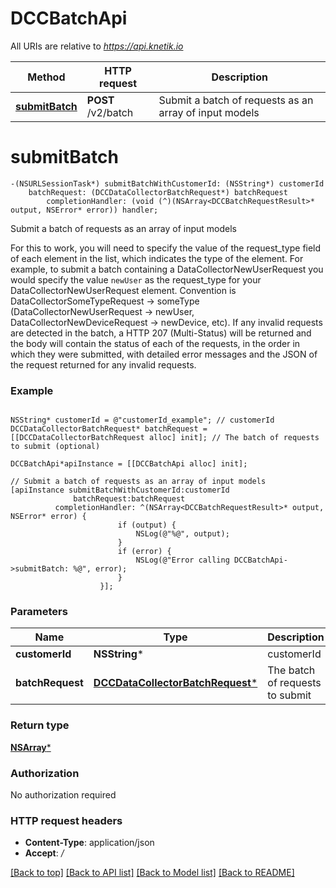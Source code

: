# DCCBatchApi

All URIs are relative to *https://api.knetik.io*

Method | HTTP request | Description
------------- | ------------- | -------------
[**submitBatch**](DCCBatchApi.md#submitbatch) | **POST** /v2/batch | Submit a batch of requests as an array of input models


# **submitBatch**
```objc
-(NSURLSessionTask*) submitBatchWithCustomerId: (NSString*) customerId
    batchRequest: (DCCDataCollectorBatchRequest*) batchRequest
        completionHandler: (void (^)(NSArray<DCCBatchRequestResult>* output, NSError* error)) handler;
```

Submit a batch of requests as an array of input models

For this to work, you will need to specify the value of the request_type field of each element in the list, which indicates the type of the element. For example, to submit a batch containing a DataCollectorNewUserRequest you would specify the value `newUser` as the request_type for your DataCollectorNewUserRequest element. Convention is DataCollectorSomeTypeRequest -> someType (DataCollectorNewUserRequest -> newUser, DataCollectorNewDeviceRequest -> newDevice, etc). If any invalid requests are detected in the batch, a HTTP 207 (Multi-Status) will be returned and the body will contain the status of each of the requests, in the order in which they were submitted, with detailed error messages and the JSON of the request returned for any invalid requests.

### Example 
```objc

NSString* customerId = @"customerId_example"; // customerId
DCCDataCollectorBatchRequest* batchRequest = [[DCCDataCollectorBatchRequest alloc] init]; // The batch of requests to submit (optional)

DCCBatchApi*apiInstance = [[DCCBatchApi alloc] init];

// Submit a batch of requests as an array of input models
[apiInstance submitBatchWithCustomerId:customerId
              batchRequest:batchRequest
          completionHandler: ^(NSArray<DCCBatchRequestResult>* output, NSError* error) {
                        if (output) {
                            NSLog(@"%@", output);
                        }
                        if (error) {
                            NSLog(@"Error calling DCCBatchApi->submitBatch: %@", error);
                        }
                    }];
```

### Parameters

Name | Type | Description  | Notes
------------- | ------------- | ------------- | -------------
 **customerId** | **NSString***| customerId | 
 **batchRequest** | [**DCCDataCollectorBatchRequest***](DCCDataCollectorBatchRequest*.md)| The batch of requests to submit | [optional] 

### Return type

[**NSArray<DCCBatchRequestResult>***](DCCBatchRequestResult.md)

### Authorization

No authorization required

### HTTP request headers

 - **Content-Type**: application/json
 - **Accept**: */*

[[Back to top]](#) [[Back to API list]](../README.md#documentation-for-api-endpoints) [[Back to Model list]](../README.md#documentation-for-models) [[Back to README]](../README.md)

